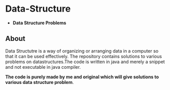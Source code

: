 # Data-Structure
-  **Data Structure Problems**
## About 
Data Structutre is a way of  organizing or arranging data in a computer so that it can be used effectively.
The repository contains solutions to various problems on datastructures.The code is written in java and merely a snippet and not executable in java compiler. 


**The code is purely made by me and original which will give solutions to various data structure problem**.
